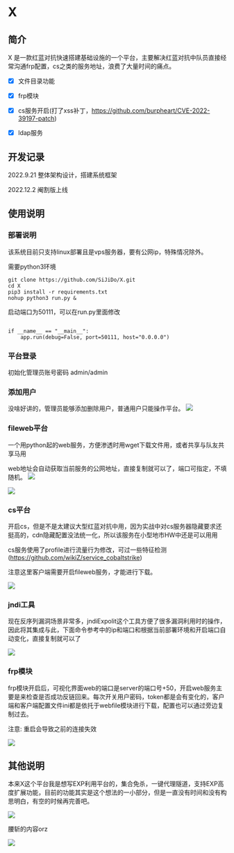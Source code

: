 # X

## 简介
X 是一款红蓝对抗快速搭建基础设施的一个平台，主要解决红蓝对抗中队员直接经常沟通frp配置，cs之类的服务地址，浪费了大量时间的痛点。

- [x] 文件目录功能  

- [x] frp模块

- [x] cs服务开启(打了xss补丁，https://github.com/burpheart/CVE-2022-39197-patch)

- [x] ldap服务

## 开发记录
2022.9.21 整体架构设计，搭建系统框架

2022.12.2 阉割版上线

## 使用说明

### 部署说明
该系统目前只支持linux部署且是vps服务器，要有公网ip，特殊情况除外。

需要python3环境

```
git clone https://github.com/SiJiDo/X.git
cd X
pip3 install -r requirements.txt
nohup python3 run.py &
```

启动端口为50111，可以在run.py里面修改
```

if __name__ == "__main__":
    app.run(debug=False, port=50111, host="0.0.0.0")
```

### 平台登录

初始化管理员账号密码 admin/admin


### 添加用户
没啥好讲的，管理员能够添加删除用户，普通用户只能操作平台。
![](img/1.png)

### fileweb平台
一个用python起的web服务，方便渗透时用wget下载文件用，或者共享与队友共享马用

web地址会自动获取当前服务的公网地址，直接复制就可以了，端口可指定，不填随机。
![](img/2.png)

![](img/3.png)

### cs平台
开启cs，但是不是太建议大型红蓝对抗中用，因为实战中对cs服务器隐藏要求还挺高的，cdn隐藏配置没法统一化，所以该服务在小型地市HW中还是可以用用

cs服务使用了profile进行流量行为修改，可过一些特征检测(https://github.com/wikiZ/service_cobaltstrike)


注意这里客户端需要开启fileweb服务，才能进行下载。

![](img/4.png)

### jndi工具

现在反序列漏洞场景非常多，jndiExpolit这个工具方便了很多漏洞利用时的操作，因此将其集成与此，下面命令参考中的ip和端口和根据当前部署环境和开启端口自动变化，直接复制就可以了

![](img/5.png)

### frp模块
frp模块开启后，可视化界面web的端口是server的端口号+50，开启web服务主要是来检查是否成功反链回来。每次开关用户密码，token都是会有变化的，客户端和客户端配置文件ini都是依托于webfile模块进行下载，配置也可以通过旁边复制过去。

注意: 重启会导致之前的连接失效

![](img/6.png)


## 其他说明
本来X这个平台我是想写EXP利用平台的，集合免杀，一键代理隧道，支持EXP高度扩展功能，目前的功能其实是这个想法的一小部分，但是一直没有时间和没有构思明白，有空的时候再完善吧。

![](img/0.jpg)

腰斩的内容orz

![](img/01.jpg)